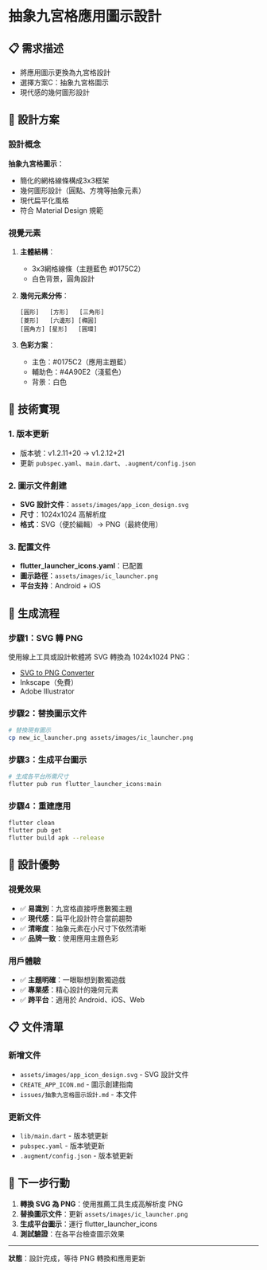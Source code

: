 # 抽象九宮格應用圖示設計

## 📋 需求描述
- 將應用圖示更換為九宮格設計
- 選擇方案C：抽象九宮格圖示
- 現代感的幾何圖形設計

## 🎨 設計方案

### 設計概念
**抽象九宮格圖示**：
- 簡化的網格線條構成3x3框架
- 幾何圖形設計（圓點、方塊等抽象元素）
- 現代扁平化風格
- 符合 Material Design 規範

### 視覺元素
1. **主體結構**：
   - 3x3網格線條（主題藍色 #0175C2）
   - 白色背景，圓角設計

2. **幾何元素分佈**：
   ```
   [圓形]   [方形]   [三角形]
   [菱形]   [六邊形] [橢圓]
   [圓角方] [星形]   [圓環]
   ```

3. **色彩方案**：
   - 主色：#0175C2（應用主題藍）
   - 輔助色：#4A90E2（淺藍色）
   - 背景：白色

## 🔧 技術實現

### 1. 版本更新
- 版本號：v1.2.11+20 → v1.2.12+21
- 更新 `pubspec.yaml`、`main.dart`、`.augment/config.json`

### 2. 圖示文件創建
- **SVG 設計文件**：`assets/images/app_icon_design.svg`
- **尺寸**：1024x1024 高解析度
- **格式**：SVG（便於編輯）→ PNG（最終使用）

### 3. 配置文件
- **flutter_launcher_icons.yaml**：已配置
- **圖示路徑**：`assets/images/ic_launcher.png`
- **平台支持**：Android + iOS

## 📱 生成流程

### 步驟1：SVG 轉 PNG
使用線上工具或設計軟體將 SVG 轉換為 1024x1024 PNG：
- [SVG to PNG Converter](https://svgtopng.com/)
- Inkscape（免費）
- Adobe Illustrator

### 步驟2：替換圖示文件
```bash
# 替換現有圖示
cp new_ic_launcher.png assets/images/ic_launcher.png
```

### 步驟3：生成平台圖示
```bash
# 生成各平台所需尺寸
flutter pub run flutter_launcher_icons:main
```

### 步驟4：重建應用
```bash
flutter clean
flutter pub get
flutter build apk --release
```

## 🎯 設計優勢

### 視覺效果
- ✅ **易識別**：九宮格直接呼應數獨主題
- ✅ **現代感**：扁平化設計符合當前趨勢
- ✅ **清晰度**：抽象元素在小尺寸下依然清晰
- ✅ **品牌一致**：使用應用主題色彩

### 用戶體驗
- ✅ **主題明確**：一眼聯想到數獨遊戲
- ✅ **專業感**：精心設計的幾何元素
- ✅ **跨平台**：適用於 Android、iOS、Web

## 📋 文件清單

### 新增文件
- `assets/images/app_icon_design.svg` - SVG 設計文件
- `CREATE_APP_ICON.md` - 圖示創建指南
- `issues/抽象九宮格圖示設計.md` - 本文件

### 更新文件
- `lib/main.dart` - 版本號更新
- `pubspec.yaml` - 版本號更新
- `.augment/config.json` - 版本號更新

## 🔄 下一步行動

1. **轉換 SVG 為 PNG**：使用推薦工具生成高解析度 PNG
2. **替換圖示文件**：更新 `assets/images/ic_launcher.png`
3. **生成平台圖示**：運行 flutter_launcher_icons
4. **測試驗證**：在各平台檢查圖示效果

---

**狀態**：設計完成，等待 PNG 轉換和應用更新
